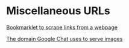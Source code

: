 # Miscellaneous URLs

[Bookmarklet to scrape links from a webpage](javascript:navigator.clipboard.writeText%28%5B...document.querySelectorAll%28%22a%22%29%5D.map%28a%20%3D%3E%20a.href%29.join%28%22%5Cn-%20%22%29%29.catch%28%28e%29%20%3D%3E%20console.error%28e%29%29)

[The domain Google Chat uses to serve images](https://lh3.googleusercontent.com/)
